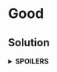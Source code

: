 # Good
## Solution
<details>
<summary><b>SPOILERS</b></summary>

Using two pointers that point to the start/end of the whole set + Selecting a number to compare with the addition of the start and the end, find if it is equal to the number.

### Note
The number to compare with the addition MUST NOT BE the same as the start/end numbers to add.

</details>
